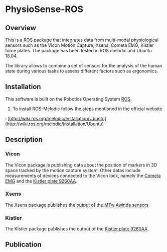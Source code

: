 # PhysioSense-ROS

## Overview

This is a ROS package that integrates data from multi-modal physiological sensors such as the Vicon Motion Capture, Xsens, Cometa EMG, Kistler force plates.
The package has been tested in ROS melodic and Ubuntu 18.04.

The library allows to combine a set of sensors for the analysis of the human state during various tasks to assess different factors such as ergonomics.

## Installation

This software is built on the Robotics Operating System [ROS](http://wiki.ros.org/ROS/Installation).

1. To install ROS-Melodic follow the steps mentioned in the official website

:  [http://wiki.ros.org/melodic/Installation/Ubuntu](http://wiki.ros.org/melodic/Installation/Ubuntu)


## Description

### Vicon

The Vicon package is publishing data about the position of markers in 3D space tracked by the motion capture system. Other datas include measurements of devices connected to the Vicon lock, namely the [Cometa EMG](https://www.cometasystems.com/products/mini-wave-infinity) and the [Kistler plate 9260AA](https://www.kistler.com/en/product/type-9260aa/).

### Xsens

The Xsens package publishes the output of the [MTw Awinda sensors](https://www.xsens.com/products/mtw-awinda). 

### Kistler

The Kistler package publishes the output of the [Kistler plate 9260AA](https://www.kistler.com/en/product/type-9260aa/).

## Publication







